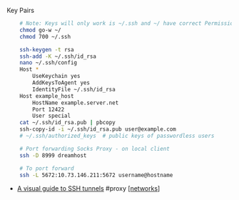 Key Pairs


```bash
    # Note: Keys will only work is ~/.ssh and ~/ have correct Permissions
    chmod go-w ~/
    chmod 700 ~/.ssh

    ssh-keygen -t rsa
    ssh-add -K ~/.ssh/id_rsa
    nano ~/.ssh/config
    Host *
        UseKeychain yes
        AddKeysToAgent yes
        IdentityFile ~/.ssh/id_rsa
    Host example_host
        HostName example.server.net
        Port 12422
        User special
    cat ~/.ssh/id_rsa.pub | pbcopy
    ssh-copy-id -i ~/.ssh/id_rsa.pub user@example.com
    # ~/.ssh/authorized_keys  # public keys of passwordless users

    # Port forwarding Socks Proxy - on local client
    ssh -D 8999 dreamhost

    # To port forward
    ssh -L 5672:10.73.146.211:5672 username@hostname
```

* [A visual guide to SSH tunnels](https://robotmoon.com/ssh-tunnels/) #proxy [[networks]]

[//begin]: # "Autogenerated link references for markdown compatibility"
[networks]: networks.md "Networks"
[//end]: # "Autogenerated link references"
